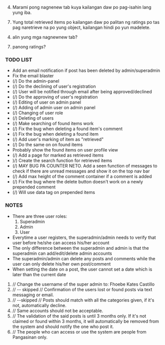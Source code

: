 <!-- 1. Change background into something that's related to Pangasinan.  -->
<!-- 2. Add Location (Pangasinan Only) on the Filter. -->
<!-- 3. Kuya pano po yung email? Tinry po namin kaso wala pong nagsend ng email confirmation. -->
4. Marami pong nagnenew tab kuya kailangan daw po pag-isahin lang yung iba.
<!-- 5. Hindi po dapat makapagdelete po yung user. -->
<!-- 6. Hindi po dapat nakakaadd ng admin ang mga admins dapat ang superadmin lang daw po. -->
7. Yung total retrieved items po kailangan daw po palitan ng ratings po tas pag naretrieve na po yung object, kailangan hindi po yun madelete.

<!-- 1) ok -->
<!-- 2) ok -->
<!-- 3) create ka ng gmail account na pwede natin gamiting pangsend ng email tas send mo sa akin -->
4) alin yung mga nagnewnew tab?
<!-- 5) nadedelete ng user yung sarili niyang post -->
<!-- 6) ok -->
7) panong ratings?


<h3>TODO LIST</h3>
<ul>
	<li>Add an email notification if post has been deleted by admin/superadmin</li>
	<li>Fix the email blaster</li>
	<li>(/) Do the admin-panel</li>
	<li>(/) Do the  declining of user's registration</li>
	<li>(/) User will be notified through email after being approved/declined</li>
	<li>(/) Do the approving of user's registration</li>
	<li>(/) Editing of user on admin panel</li>
	<li>(/) Adding of admin user on admin panel</li>
	<li>(/) Changing of user role </li>
	<li>(/) Deleting of users</li>
	<li>(/) Make searching of found items work</li>
	<li>(/) Fix the bug when deleting a found item's comment</li>
	<li>(/) Fix the bug when deleting a found item </li>
	<li>(/) Add user's marking of item as "retrieved"</li>
	<li>(/) Do the same on on found items</li>
	<li>Probably show the found items on user profile view</li>
	<li>(/) Add a page for marked as retrieved items</li>
	<li>)/) Create the search function for retrieved items</li>
	<li>(/) MAY BUG PA COUNTER NETO. Add a seen function of messages to check if there are unread messages and show it on the top nav bar</li>
	<li>(/) Add max height of the comment container if a comment is added</li>
	<li>(/) Fix the bug where the delete button doesn't work on a newly prepended comment</li>
	<li>(/) Will use data tag on prepended items</li>
</ul>

<h3>NOTES</h3>
<ul>
	<li>There are three user roles: 
		<ol>
			<li>Superadmin</li>
			<li>Admin</li>
			<li>User</li>
		</ol>
	</li>
	<li>Everytime a user registers, the superadmin/admin needs to verify that user before he/she can access his/her account</li>
	<li>The only difference between the superadmin and admin is that the superadmin can add/edit/delete admin accounts</li>
	<li>The superadmin/admin can delete any posts and comments while the user can only delete his/her own post/comment</li>
	<li>When setting the date on a post, the user cannot set a date which is later than the current date</li>
</ul>

1. // Change the username of the super admin to: Fhoebe Kates Castillo
2. // -- skipped // Confirmation of the users lost or found posts via text messaging or email.
3. // --skipped // Posts should match with all the categories given, if it's not, automatically decline.
4. // Same accounts should not be acceptable.
5. // The validation of the said posts is until 3 months only. If it's not claimed or found within 3 months, it will automatically be removed from the system and should notify the one who post it.
6. // The people who can access or use the system are people from Pangasinan only.